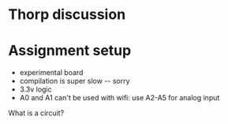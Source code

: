 # Thorp discussion

# Assignment setup

- experimental board
- compilation is super slow -- sorry
- 3.3v logic
- A0 and A1 can't be used with wifi: use A2-A5 for analog input

What is a circuit?
